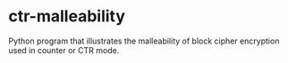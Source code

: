 # ctr-malleability
Python program that illustrates the malleability of block cipher encryption used in counter or CTR mode.
